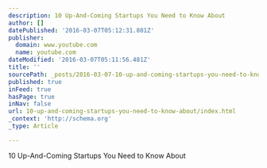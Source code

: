 ```yaml
---
description: 10 Up-And-Coming Startups You Need to Know About
author: []
datePublished: '2016-03-07T05:12:31.801Z'
publisher:
  domain: www.youtube.com
  name: youtube.com
dateModified: '2016-03-07T05:11:56.481Z'
title: ''
sourcePath: _posts/2016-03-07-10-up-and-coming-startups-you-need-to-know-about.md
published: true
inFeed: true
hasPage: true
inNav: false
url: 10-up-and-coming-startups-you-need-to-know-about/index.html
_context: 'http://schema.org'
_type: Article

---
```

10 Up-And-Coming Startups You Need to Know About